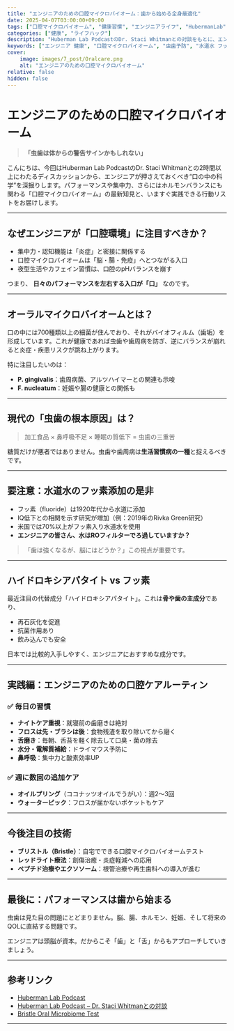 ```yaml
---
title: "エンジニアのための口腔マイクロバイオーム：歯から始める全身最適化"
date: 2025-04-07T03:00:00+09:00
tags: ["口腔マイクロバイオーム", "健康習慣", "エンジニアライフ", "HubermanLab"]
categories: ["健康", "ライフハック"]
description: "Huberman Lab PodcastのDr. Staci Whitmanとの対談をもとに、エンジニアが知るべき最新の口腔マイクロバイオーム事情と実践的なケア方法を解説します。"
keywords: ["エンジニア 健康", "口腔マイクロバイオーム", "虫歯予防", "水道水 フッ素", "ハイドロキシアパタイト"]
cover:
    image: images/7_post/Oralcare.png
    alt: "エンジニアのための口腔マイクロバイオーム"
relative: false
hidden: false
---
```


# エンジニアのための口腔マイクロバイオーム

> **「虫歯は体からの警告サインかもしれない」**

こんにちは、今回はHuberman Lab PodcastのDr. Staci Whitmanとの2時間以上にわたるディスカッションから、エンジニアが押さえておくべき“口の中の科学”を深掘りします。パフォーマンスや集中力、さらにはホルモンバランスにも関わる「口腔マイクロバイオーム」の最新知見と、いますぐ実践できる行動リストをお届けします。

---

## なぜエンジニアが「口腔環境」に注目すべきか？

- 集中力・認知機能は「炎症」と密接に関係する
- 口腔マイクロバイオームは「脳・腸・免疫」へとつながる入口
- 夜型生活やカフェイン習慣は、口腔のpHバランスを崩す

つまり、 **日々のパフォーマンスを左右する入口が「口」** なのです。

---

## オーラルマイクロバイオームとは？

口の中には700種類以上の細菌が住んでおり、それがバイオフィルム（歯垢）を形成しています。これが健康であれば虫歯や歯周病を防ぎ、逆にバランスが崩れると炎症・疾患リスクが跳ね上がります。

特に注目したいのは：

- **P. gingivalis**：歯周病菌、アルツハイマーとの関連も示唆
- **F. nucleatum**：妊娠や腸の健康との関係も

---

## 現代の「虫歯の根本原因」は？

> 加工食品 × 鼻呼吸不足 × 睡眠の質低下 = 虫歯の三重苦

糖質だけが悪者ではありません。虫歯や歯周病は**生活習慣病の一種**と捉えるべきです。

---

## 要注意：水道水のフッ素添加の是非

- フッ素（fluoride）は1920年代から水道に添加
- IQ低下との相関を示す研究が増加（例：2019年のRivka Green研究）
- 米国では70%以上がフッ素入り水道水を使用
- **エンジニアの皆さん、水はROフィルターでろ過していますか？**

> 「歯は強くなるが、脳にはどうか？」この視点が重要です。

---

## ハイドロキシアパタイト vs フッ素

最近注目の代替成分「ハイドロキシアパタイト」。これは**骨や歯の主成分**であり、

- 再石灰化を促進
- 抗菌作用あり
- 飲み込んでも安全

日本では比較的入手しやすく、エンジニアにおすすめな成分です。

---

## 実践編：エンジニアのための口腔ケアルーティン

### ✅ 毎日の習慣

- **ナイトケア重視**：就寝前の歯磨きは絶対
- **フロスは先・ブラシは後**：食物残渣を取り除いてから磨く
- **舌磨き**：毎朝、舌苔を軽く除去して口臭・菌の除去
- **水分・電解質補給**：ドライマウス予防に
- **鼻呼吸**：集中力と酸素効率UP

### ✅ 週に数回の追加ケア

- **オイルプリング**（ココナッツオイルでうがい）：週2〜3回
- **ウォーターピック**：フロスが届かないポケットもケア

---

## 今後注目の技術

- **ブリストル（Bristle）**：自宅でできる口腔マイクロバイオームテスト
- **レッドライト療法**：創傷治癒・炎症軽減への応用
- **ペプチド治療やエクソソーム**：根管治療や再生歯科への導入が進む

---

## 最後に：パフォーマンスは歯から始まる

虫歯は見た目の問題にとどまりません。脳、腸、ホルモン、妊娠、そして将来のQOLに直結する問題です。

エンジニアは頭脳が資本。だからこそ「歯」と「舌」からもアプローチしていきましょう。

---

## 参考リンク

- [Huberman Lab Podcast](https://hubermanlab.com)
- [Huberman Lab Podcast – Dr. Staci Whitmanとの対談](https://www.youtube.com/watch?v=_oOEKKiwdDE&t=10s)
- [Bristle Oral Microbiome Test](https://www.bristlehealth.com/)

---
